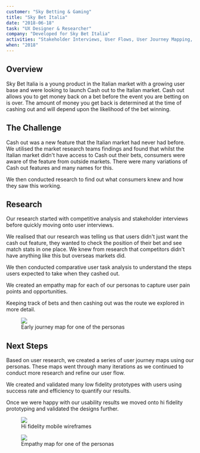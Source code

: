 ```yaml
---
customer: "Sky Betting & Gaming"
title: "Sky Bet Italia"
date: "2018-06-18"
task: "UX Designer & Researcher"
company: "Developed for Sky Bet Italia"
activities: "Stakeholder Interviews, User Flows, User Journey Mapping, Usability Testing, Remote Testing, UX Design, Prototyping"
when: "2018"
---
```


## Overview
Sky Bet Italia is a young product in the Italian market with a growing user base and were looking to launch Cash out to the Italian market. 
Cash out allows you to get money back on a bet before the event you are betting on is over. The amount of money you get back is determined at the time of cashing out and will depend upon the likelihood of the bet winning.

## The Challenge

Cash out was a new feature that the Italian market had never had before. We utilised the market research teams findings and found that whilst the Italian market didn't have access to Cash out their bets, consumers were aware of the feature from outside markets. There were many variations of Cash out features and many names for this.

We then conducted research to find out what consumers knew and how they saw this working.

## Research

Our research started with competitive analysis and stakeholder interviews before quickly moving onto user interviews. 

We realised that our research was telling us that users didn't just want the cash out feature, they wanted to check the position of their bet and see match stats in one place.
We knew from research that competitors didn't have anything like this but overseas markets did. 

We then conducted comparative user task analysis to understand the steps users expected to take when they cashed out.

We created an empathy map for each of our personas to capture user pain points and opportunities. 

Keeping track of bets and then cashing out was the route we explored in more detail.

<figure class="figure">
  <img src="./it-user-map.png">
  <figcaption>Early journey map for one of the personas</figcaption>
</figure>

## Next Steps

Based on user research, we created a series of user journey maps using our personas. These maps went through many iterations as we continued to conduct more research and refine our user flow.

We created and validated many low fidelity prototypes with users using success rate and efficiency to quantify our results.

Once we were happy with our usability results we moved onto hi fidelity prototyping and validated the designs further.

<section class="figure-container">

  <figure class="figure figure__double">
    <img src="./it-wireframes.png">
    <figcaption>Hi fidelity mobile wireframes</figcaption>
  </figure>

  <figure class="figure figure__double">
    <img src="./it-empathy.png">
    <figcaption>Empathy map for one of the personas</figcaption>
  </figure>

</section>
